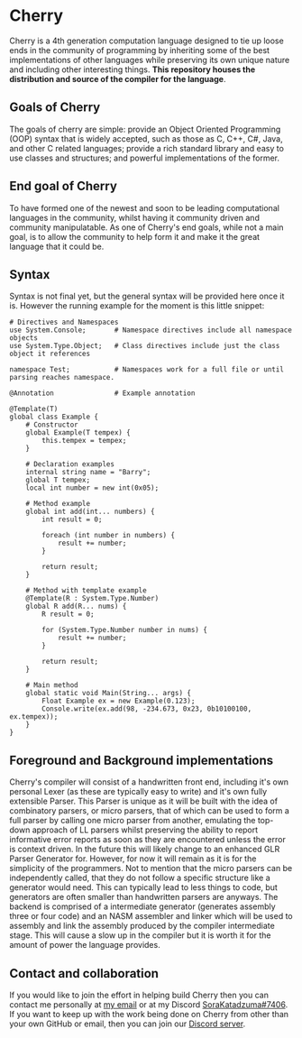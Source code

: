 # Cherry
Cherry is a 4th generation computation language designed to tie up loose ends in
the community of programming by inheriting some of the best implementations of
other languages while preserving its own unique nature and including other
interesting things. **This repository houses the distribution and source of the
compiler for the language**.

## Goals of Cherry
The goals of cherry are simple: provide an Object Oriented Programming (OOP)
syntax that is widely accepted, such as those as C, C++, C#, Java, and other C
related languages; provide a rich standard library and easy to use classes and
structures; and powerful implementations of the former.

## End goal of Cherry
To have formed one of the newest and soon to be leading computational languages
in the community, whilst having it community driven and community manipulatable.
As one of Cherry's end goals, while not a main goal, is to allow the community
to help form it and make it the great language that it could be.

## Syntax
Syntax is not final yet, but the general syntax will be provided here once it is.
However the running example for the moment is this little snippet:
```
# Directives and Namespaces
use System.Console;       # Namespace directives include all namespace objects
use System.Type.Object;   # Class directives include just the class object it references

namespace Test;           # Namespaces work for a full file or until parsing reaches namespace.

@Annotation               # Example annotation

@Template(T)
global class Example {
    # Constructor
    global Example(T tempex) {
        this.tempex = tempex;
    }

    # Declaration examples
    internal string name = "Barry";
    global T tempex;
    local int number = new int(0x05);

    # Method example
    global int add(int... numbers) {
        int result = 0;
        
        foreach (int number in numbers) {
            result += number;
        }

        return result;
    }

    # Method with template example
    @Template(R : System.Type.Number)
    global R add(R... nums) {
        R result = 0;

        for (System.Type.Number number in nums) {
            result += number;
        }

        return result;
    }

    # Main method
    global static void Main(String... args) {
        Float Example ex = new Example(0.123);
        Console.write(ex.add(98, -234.673, 0x23, 0b10100100, ex.tempex));
    }
}
```

## Foreground and Background implementations
Cherry's compiler will consist of a handwritten front end, including it's own
personal Lexer (as these are typically easy to write) and it's own fully
extensible Parser. This Parser is unique as it will be built with the idea of
combinatory parsers, or micro parsers, that of which can be used to form a full
parser by calling one micro parser from another, emulating the top-down approach
of LL parsers whilst preserving the ability to report informative error reports
as soon as they are encountered unless the error is context driven. In the
future this will likely change to an enhanced GLR Parser Generator for. However,
for now it will remain as it is for the simplicity of the programmers. Not to
mention that the micro parsers can be independently called, that they do not
follow a specific structure like a generator would need. This can typically lead
to less things to code, but generators are often smaller than handwritten parsers
are anyways. The backend is comprised of a intermediate generator (generates
assembly three or four code) and an NASM assembler and linker which will be used
to assembly and link the assembly produced by the compiler intermediate stage.
This will cause a slow up in the compiler but it is worth it for the amount of
power the language provides.

## Contact and collaboration
If you would like to join the effort in helping build Cherry then you can contact
me personally at [my email](dungeonsandanime@gmail.com) or at my Discord
[SoraKatadzuma#7406](https://discordapp.com). If you want to keep up with the
work being done on Cherry from other than your own GitHub or email, then you can
join our [Discord server](https://discordapp.com/channels/382078993505189888/382085275968602112).